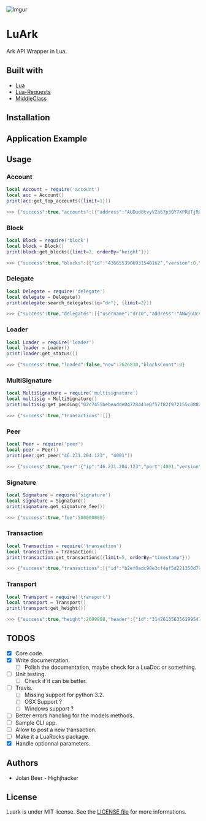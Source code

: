 ![Imgur](https://i.imgur.com/18s3E1o.png)

# LuArk

Ark API Wrapper in Lua.

## Built with
- [Lua](https://www.lua.org/)
- [Lua-Requests](https://github.com/JakobGreen/lua-requests)
- [MiddleClass](https://github.com/kikito/middleclass)

## Installation


## Application Example


## Usage

### Account

```lua
local Account = require('account')
local acc = Account()
print(acc:get_top_accounts({limit=1}))

>>> {"success":true,"accounts":[{"address":"AUDud8tvyVZa67p3QY7XPRUTjRGnWQQ9Xv","balance":"2125000000000000","publicKey":"021d03bace0687a1a5e797f884b13fb46f817ec32de1374a7f223f24404401d220"}]}

```

### Block

```lua
local Block = require('block')
local block = Block()
print(block:get_blocks({limit=2, orderBy="height"}))

>>> {"success":true,"blocks":[{"id":"4366553906931540162","version":0,"timestamp":0,"height":1,"previousBlock":null,"numberOfTransactions":1492,"totalAmount":12500000000000004,"totalFee":0,"reward":0,"payloadLength":313052,"payloadHash":"6e84d08bd299ed97c212c886c98a57e36545c8f5d645ca7eeae63a8bd62d8988","generatorPublicKey":"03a4d147a417376742f9ab78c7c3891574d19376aa62e7bbddceaf12e096e79fe0","generatorId":"AdLb2r8XEmhNqW3CXyNGEEVZxXAfvTqPWR","blockSignature":"3045022100c442ef265f2a7fa102d61e9a180e335fd17e8e3224307dadf8ac856e569c5c5102201a34cb1302cf4e0887b45784bfbdaf5cfbc44f6d6dad638d56bafa82ec96fd45","confirmations":2693946,"totalForged":"0"},{"id":"1957969527467779153","version":0,"timestamp":10536,"height":2,"previousBlock":"4366553906931540162","numberOfTransactions":0,"totalAmount":0,"totalFee":0,"reward":0,"payloadLength":0,"payloadHash":"e3b0c44298fc1c149afbf4c8996fb92427ae41e4649b934ca495991b7852b855","generatorPublicKey":"026f1910d432c8ca8f04248e74c4b565a236d9851caeed4422550c3803b313bf39","generatorId":"AYTEu82arYgRyvTgi7dbYwjodV7ignYucz","blockSignature":"30450221009178ce37d3be083f855c6b319b7c15e62df90fd7cf3b56237fb88719c023e74d022025dccdc952581f91110d32c019176901270c88fc9c660fb91a1020c50a6e7d98","confirmations":2693945,"totalForged":"0"}],"count":2693946}

```

### Delegate

```lua
local Delegate = require('delegate')
local delegate = Delegate()
print(delegate:search_delegates({q="dr"}, {limit=2}))

>>> {"success":true,"delegates":[{"username":"dr10","address":"ANwjGUcVbLXpqbBUWbjUBQWkr4MWVDuJu9","publicKey":"031641ff081b93279b669f7771b3fbe48ade13eadb6d5fd85bdd025655e349f008","vote":"152372095405469","producedblocks":33833,"missedblocks":207},{"username":"drusilla","address":"AGzLMjoUiLbccC4YpaDsMRwHaoUwCoorQG","publicKey":"038dfc041c7e609f254b2cf38de4b55e02dff9e743497f5cf6b67d49d8e44978ce","vote":"0","producedblocks":0,"missedblocks":0}]}

```

### Loader

```lua
local Loader = require('loader')
local loader = Loader()
print(loader:get_status())

>>> {"success":true,"loaded":false,"now":2626830,"blocksCount":0}

```

### MultiSignature

```lua
local MultiSignature = require('multisignature')
local multisig = MultiSignature()
print(multisig:get_pending("02c7455bebeadde04728441e0f57f82f972155c088252bf7c1365eb0dc84fbf5de"))

>>> {"success":true,"transactions":[]}

```

### Peer

```lua
local Peer = require('peer')
local peer = Peer()
print(peer:get_peer("46.231.204.123", "4001"))

>>> {"success":true,"peer":{"ip":"46.231.204.123","port":4001,"version":"1.0.2","errors":0,"os":"linux4.4.0-101-generic","height":2699651,"status":"OK","delay":207}}

```

### Signature

```lua
local Signature = require('signature')
local signature = Signature()
print(signature.get_signature_fee())

>>> {"success":true,"fee":500000000}

```

### Transaction

```lua
local Transaction = require('transaction')
local transaction = Transaction()
print(transaction:get_transactions({limit=5, orderBy="timestamp"}))

>>> {"success":true,"transactions":[{"id":"b2ef0adc90e3cf4af5d221350d79c2f2712378e0ef5a71244eecaca4afdc7140","blockid":"4195226696324437309","type":0,"timestamp":-1980252,"amount":7350732799999,"fee":10000000,"vendorField":"Ark","senderId":"AQKk9BwUZjM5fsjYCpreZJ4Ltatrt6ZJBE","recipientId":"AXGVkwNJ3p5ruPJrEGEcwcaSz3THw69Eni","senderPublicKey":"0367b6eeef79462803cecff4692f06df379803d055941fb1f0c976097fa054aa03","signature":"3044022023eb7496803968e2f0e63d9eb7b0885adc3138ad7582e91ab83eae6a0d0afbcf02207f9d0f3a83179c408b819791dc007e3d5e3f266da81ba57aece6524586be3172","asset":{},"confirmations":2698113},{"id":"44d9d0a3093232b9368a24af90577741df8340b93732db23b90d44f6590d3e42","blockid":"4366553906931540162","type":0,"timestamp":0,"amount":0,"fee":0,"senderId":"AewxfHQobSc49a4radHp74JZCGP8LRe4xA","recipientId":"AU9BgcsCBDCkzPyY9EZXqiwukYq4Kor4oX","senderPublicKey":"0235d486fea0193cbe77e955ab175b8f6eb9eaf784de689beffbd649989f5d6be3","signature":"3045022100ed57f27cabdb01f5398b30e63e3372735ee428e17e95de675c37586b6d1a5c12022062a0040ed189a4adac6c3d105e05180f7c74e8c68ca9912b3c60286c2226f3fa","asset":{},"confirmations":2699811},{"id":"512f1aa00538b24a3ba55d65519d34cea83d753f5b2cebfd7004d5c0eaa7177a","blockid":"4366553906931540162","type":0,"timestamp":0,"amount":0,"fee":0,"senderId":"AewxfHQobSc49a4radHp74JZCGP8LRe4xA","recipientId":"AeLpRK8rFVtBeyBVqBtdQpWDfLzaiNujKr","senderPublicKey":"0235d486fea0193cbe77e955ab175b8f6eb9eaf784de689beffbd649989f5d6be3","signature":"3044022018618cfd5dd1024c0dd7677fdbddcaa6977b57f832eca130583d36480dfa452302202c067556fd93899fb0d18ea28e6f0276a778099cdde3d97d3bb8733dff965a59","asset":{},"confirmations":2699811},{"id":"8bb3997878a6a359f1418cf25f31c84f660e5e6897ebd6d07549ff6a4374a44d","blockid":"4366553906931540162","type":0,"timestamp":0,"amount":0,"fee":0,"senderId":"AewxfHQobSc49a4radHp74JZCGP8LRe4xA","recipientId":"ARagsXvdeTHYghaQgJkwbdSkPLZ73qdMkR","senderPublicKey":"0235d486fea0193cbe77e955ab175b8f6eb9eaf784de689beffbd649989f5d6be3","signature":"3044022021e056a123b4a6c30e3f30dd68ff56f4cc1a994222cf27ff5b48434947e45f300220424cbc671a54a019cc655d02b2313a324702908a4a05c86bac4ac83029bb01ef","asset":{},"confirmations":2699811},{"id":"30cb724924823c689058c25243d1c213b9cdb8c157eff26ee9c89fc1e705fedd","blockid":"4366553906931540162","type":0,"timestamp":0,"amount":0,"fee":0,"senderId":"AewxfHQobSc49a4radHp74JZCGP8LRe4xA","recipientId":"AT9xWcPQ8hGYuXZ8aWE57VJFohyX1TTLkH","senderPublicKey":"0235d486fea0193cbe77e955ab175b8f6eb9eaf784de689beffbd649989f5d6be3","signature":"3045022100fd0ab0bee79152978d8d5835e2d244fa159e4957f48d602c65e35e2383c0d14a022036380dac439784075befef7f7b14734f9ed782e4be5ac7f2f4c49985b08fdce9","asset":{},"confirmations":2699811}],"count":"383192"}

```

### Transport

```lua
local Transport = require('transport')
local transport = Transport()
print(transport:get_height())

>>> {"success":true,"height":2699908,"header":{"id":"3142613563561995471","height":2699908,"version":0,"totalAmount":0,"totalFee":0,"reward":200000000,"payloadHash":"e3b0c44298fc1c149afbf4c8996fb92427ae41e4649b934ca495991b7852b855","payloadLength":0,"timestamp":21853480,"numberOfTransactions":0,"previousBlock":"14077643656259347353","generatorPublicKey":"027a9b5dc98c75902f871e889fb3076dd27b11e158a49e3915e0307ecd9781f51e","blockSignature":"30440220222953e49143a64798e926a46637f5c7ee1a33c942ebb73e885c4a9a1fbd21ff022070e4308af4efe82beb93aa27e65217d1111e9e35f7b6ccef9fe44db73ba33c74"}}

```


## TODOS

- [x] Core code.
- [x] Write documentation.
    - [ ] Polish the documentation, maybe check for a LuaDoc or something.
- [ ] Unit testing.
    - [ ] Check if it can be better.
- [ ] Travis.
    - [ ] Missing support for python 3.2.
    - [ ] OSX Support ?
    - [ ] Windows support ?
- [ ] Better errors handling for the models methods.
- [ ] Sample CLI app.
- [ ] Allow to post a new transaction.
- [ ] Make it a LuaRocks package.
- [x] Handle optionnal parameters.

## Authors

- Jolan Beer - Highjhacker

## License

Luark is under MIT license. See the [LICENSE file](https://github.com/Highjhacker/luark/blob/master/LICENSE) for more informations.
